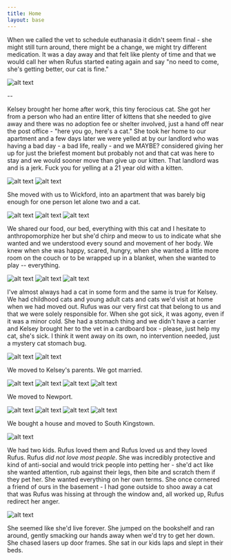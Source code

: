 ```yaml
---
title: Home
layout: base
---
```


When we called the vet to schedule euthanasia it didn't seem final - she might still turn around, there might be a change, we might try different medication. It was a day away and that felt like plenty of time and that we would call her when Rufus started eating again and say "no need to come, she's getting better, our cat is fine." 

![alt text](/imgs/rufus-kitten-three.jpg "Title")

--

Kelsey brought her home after work, this tiny ferocious cat. She got her from a person who had an entire litter of kittens that she needed to give away and there was no adoption fee or shelter involved, just a hand off near the post office - "here you go, here's a cat." She took her home to our apartment and a few days later we were yelled at by our landlord who was having a bad day - a bad life, really - and we MAYBE? considered giving her up for just the briefest moment but probably not and that cat was here to stay and we would sooner move than give up our kitten. That landlord was and is a jerk. Fuck you for yelling at a 21 year old with a kitten.

![alt text](/imgs/rufus-kitten-one.jpg "Title")
![alt text](/imgs/rufus-kitten-two.jpg "Title")

She moved with us to Wickford, into an apartment that was barely big enough for one person let alone two and a cat.

![alt text](/imgs/rufus-four.jpg "Title")
![alt text](/imgs/rufus-five.jpg "Title")
![alt text](/imgs/rufus-six.jpg "Title")

We shared our food, our bed, everything with this cat and I hesitate to anthropomorphize her but she'd chirp and meow to us to indicate what she wanted and we understood every sound and movement of her body. We knew when she was happy, scared, hungry, when she wanted a little more room on the couch or to be wrapped up in a blanket, when she wanted to play -- everything.

![alt text](/imgs/rufus-9.jpg "Title")
![alt text](/imgs/rufus10.jpg "Title")
![alt text](/imgs/rufus11.jpg "Title")


I've almost always had a cat in some form and the same is true for Kelsey. We had childhood cats and young adult cats and cats we'd visit at home when we had moved out. Rufus was our very first cat that belong to us and that we were solely responsible for. When she got sick, it was agony, even if it was a minor cold. She had a stomach thing and we didn't have a carrier and Kelsey brought her to the vet in a cardboard box - please, just help my cat, she's sick. I think it went away on its own, no intervention needed, just a mystery cat stomach bug.

![alt text](/imgs/rufus12.jpg "Title")
![alt text](/imgs/rufushalloween.jpg "Title")

We moved to Kelsey's parents. We got married.


![alt text](/imgs/rufus13.jpg "Title")
![alt text](/imgs/rufus14.jpg "Title")
![alt text](/imgs/rufus15.jpg "Title")
![alt text](/imgs/rufus16.jpg "Title")

We moved to Newport.

![alt text](/imgs/rufus17.jpg "Title")
![alt text](/imgs/rufus18.jpg "Title")
![alt text](/imgs/rufus19.jpg "Title")
![alt text](/imgs/rufus20.jpg "Title")

We bought a house and moved to South Kingstown.

![alt text](/imgs/rufus21.jpg "Title")

We had two kids. Rufus loved them and Rufus loved us and they loved Rufus. Rufus _did not love most people_. She was incredibly protective and kind of anti-social and would trick people into petting her - she'd act like she wanted attention, rub against their legs, then bite and scratch them if they pet her. She wanted everything on her own terms. She once cornered a friend of ours in the basement - I had gone outside to shoo away a cat that was Rufus was hissing at through the window and, all worked up, Rufus redirect her anger.

![alt text](/imgs/rufus22.jpg "Title")

She seemed like she'd live forever. She jumped on the bookshelf and ran around, gently smacking our hands away when we'd try to get her down. She chased lasers up door frames. She sat in our kids laps and slept in their beds.

